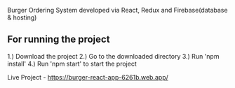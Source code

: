 Burger Ordering System developed via React, Redux and Firebase(database & hosting)

## For running the project

1.) Download the project 2.) Go to the downloaded directory 3.) Run 'npm install' 4.) Run 'npm start' to start the project

Live Project - https://burger-react-app-6261b.web.app/
